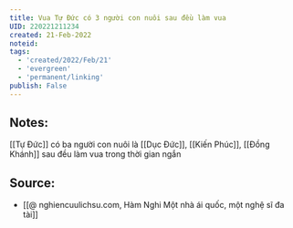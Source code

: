 ```yaml
---
title: Vua Tự Đức có 3 người con nuôi sau đều làm vua
UID: 220221211234
created: 21-Feb-2022
noteid:
tags:
  - 'created/2022/Feb/21'
  - 'evergreen'
  - 'permanent/linking'
publish: False
---
```

## Notes:
[[Tự Đức]] có ba người con nuôi là [[Dục Đức]],  [[Kiến Phúc]],  [[Đồng Khánh]] sau đều làm vua trong thời gian ngắn

## Source:
- [[@ nghiencuulichsu.com, Hàm Nghi Một nhà ái quốc, một nghệ sĩ đa tài]]




